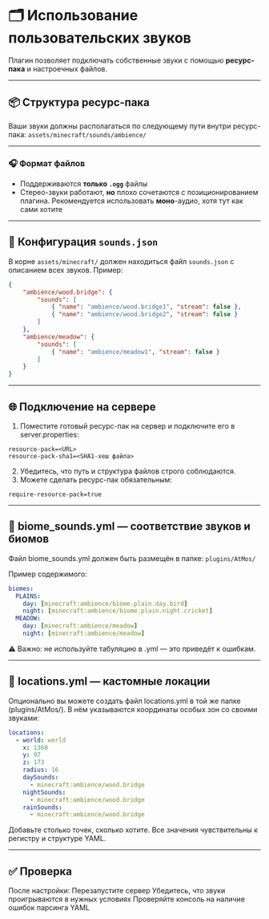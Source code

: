 # 🗂 Использование пользовательских звуков

Плагин позволяет подключать собственные звуки с помощью **ресурс-пака** и настроечных файлов.

---

## 📦 Структура ресурс-пака

Ваши звуки должны располагаться по следующему пути внутри ресурс-пака:
`assets/minecraft/sounds/ambience/`

---

### 🎧 Формат файлов

- Поддерживаются **только `.ogg`** файлы
- Стерео-звуки работают, **но** плохо сочетаются с позиционированием плагина. Рекомендуется использовать **моно**-аудио, хотя тут как сами хотите

---

## 🧾 Конфигурация `sounds.json`

В корне `assets/minecraft/` должен находиться файл `sounds.json` с описанием всех звуков. Пример:

```json
{
	"ambience/wood.bridge": {
		"sounds": [
			{ "name": "ambience/wood.bridge1", "stream": false },
			{ "name": "ambience/wood.bridge2", "stream": false }
		]
	},
	"ambience/meadow": {
		"sounds": [
			{ "name": "ambience/meadow1", "stream": false }
		]
	}
}
```

---

## 🌐 Подключение на сервере

1. Поместите готовый ресурс-пак на сервер и подключите его в server.properties:

```properties
resource-pack=<URL>
resource-pack-sha1=<SHA1-хеш файла>
```

2. Убедитесь, что путь и структура файлов строго соблюдаются.
3. Можете сделать ресурс-пак обязательным:

```properties
require-resource-pack=true
```

---

## 📁 biome_sounds.yml — соответствие звуков и биомов

Файл biome_sounds.yml должен быть размещён в папке:
`plugins/AtMos/`

Пример содержимого:

```yaml
biomes:
  PLAINS:
    day: [minecraft:ambience/biome.plain.day.bird]
    night: [minecraft:ambience/biome.plain.night.cricket]
  MEADOW:
    day: [minecraft:ambience/meadow]
    night: [minecraft:ambience/meadow]
```

⚠️ Важно: не используйте табуляцию в .yml — это приведёт к ошибкам.

---

## 📍 locations.yml — кастомные локации

Опционально вы можете создать файл locations.yml в той же папке (plugins/AtMos/). В нём указываются координаты особых зон со своими звуками:

```yaml
locations:
  - world: world
    x: 1360
    y: 97
    z: 173
    radius: 16
    daySounds:
      - minecraft:ambience/wood.bridge
    nightSounds:
      - minecraft:ambience/wood.bridge
    rainSounds:
      - minecraft:ambience/wood.bridge

```

Добавьте столько точек, сколько хотите. Все значения чувствительны к регистру и структуре YAML.

---

## ✅ Проверка

После настройки:
    Перезапустите сервер
    Убедитесь, что звуки проигрываются в нужных условиях
    Проверяйте консоль на наличие ошибок парсинга YAML